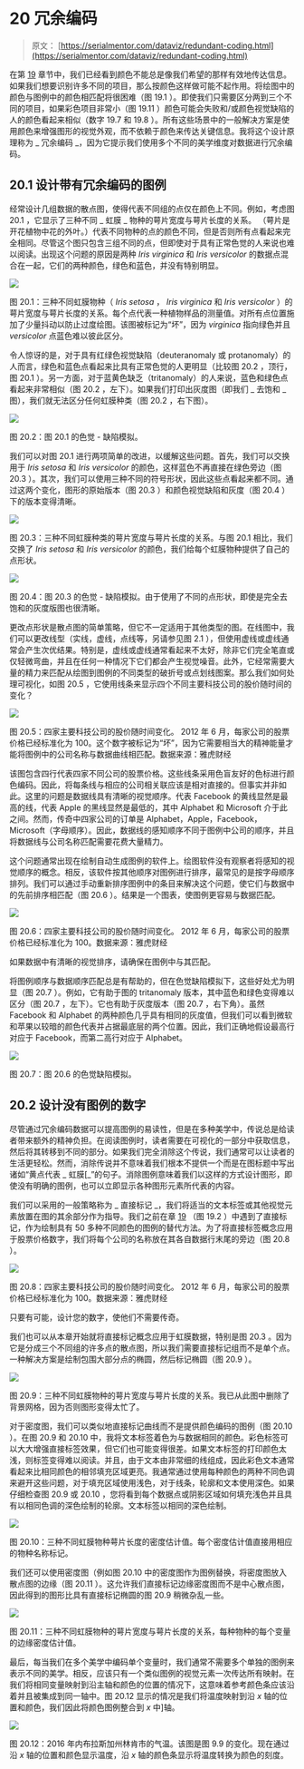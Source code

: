 # 20 冗余编码

> 原文： [https://serialmentor.com/dataviz/redundant-coding.html](https://serialmentor.com/dataviz/redundant-coding.html)

在第 [19](color-pitfalls.html#color-pitfalls) 章节中，我们已经看到颜色不能总是像我们希望的那样有效地传达信息。如果我们想要识别许多不同的项目，那么按颜色这样做可能不起作用。将绘图中的颜色与图例中的颜色相匹配将很困难（图 19.1 ）。即使我们只需要区分两到三个不同的项目，如果彩色项目非常小（图 19.11 ）颜色可能会失败和/或颜色视觉缺陷的人的颜色看起来相似（数字 19.7 和 19.8 ）。所有这些场景中的一般解决方案是使用颜色来增强图形的视觉外观，而不依赖于颜色来传达关键信息。我将这个设计原理称为 _ 冗余编码 _，因为它提示我们使用多个不同的美学维度对数据进行冗余编码。

## 20.1 设计带有冗余编码的图例

经常设计几组数据的散点图，使得代表不同组的点仅在颜色上不同。例如，考虑图 20.1 ，它显示了三种不同 _ 虹膜 _ 物种的萼片宽度与萼片长度的关系。 （萼片是开花植物中花的外叶。）代表不同物种的点的颜色不同，但是否则所有点看起来完全相同。尽管这个图只包含三组不同的点，但即使对于具有正常色觉的人来说也难以阅读。出现这个问题的原因是两种 _Iris virginica_ 和 _Iris versicolor_ 的数据点混合在一起，它们的两种颜色，绿色和蓝色，并没有特别明显。

![](img/71de51cfd932d0a8d7a54d501a2e1240.jpg)

图 20.1：三种不同虹膜物种（ _Iris setosa_ ， _Iris virginica_ 和 _Iris versicolor_ ）的萼片宽度与萼片长度的关系。每个点代表一种植物样品的测量值。对所有点位置施加了少量抖动以防止过度绘图。该图被标记为“坏”，因为 _virginica_ 指向绿色并且 _versicolor_ 点蓝色难以彼此区分。

令人惊讶的是，对于具有红绿色视觉缺陷（deuteranomaly 或 protanomaly）的人而言，绿色和蓝色点看起来比具有正常色觉的人更明显（比较图 20.2 ，顶行，图 20.1 ）。另一方面，对于蓝黄色缺乏（tritanomaly）的人来说，蓝色和绿色点看起来非常相似（图 20.2 ，左下）。如果我们打印出灰度图（即我们 _ 去饱和 _ 图），我们就无法区分任何虹膜种类（图 20.2 ，右下图）。

![](img/430fd625964cb0e46e0832fa7b5bf992.jpg)

图 20.2：图 20.1 的色觉 - 缺陷模拟。

我们可以对图 20.1 进行两项简单的改进，以缓解这些问题。首先，我们可以交换用于 _Iris setosa_ 和 _Iris versicolor_ 的颜色，这样蓝色不再直接在绿色旁边（图 20.3 ）。其次，我们可以使用三种不同的符号形状，因此这些点看起来都不同。通过这两个变化，图形的原始版本（图 20.3 ）和颜色视觉缺陷和灰度（图 20.4 ）下的版本变得清晰。

![](img/528ecc80bd2062e70d3be896630da801.jpg)

图 20.3：三种不同虹膜种类的萼片宽度与萼片长度的关系。与图 20.1 相比，我们交换了 _Iris setosa_ 和 _Iris versicolor_ 的颜色，我们给每个虹膜物种提供了自己的点形状。

![](img/fc90c9311df98c0533b1add556e078e0.jpg)

图 20.4：图 20.3 的色觉 - 缺陷模拟。由于使用了不同的点形状，即使是完全去饱和的灰度版图也很清晰。

更改点形状是散点图的简单策略，但它不一定适用于其他类型的图。在线图中，我们可以更改线型（实线，虚线，点线等，另请参见图 2.1 ），但使用虚线或虚线通常会产生次优结果。特别是，虚线或虚线通常看起来不太好，除非它们完全笔直或仅轻微弯曲，并且在任何一种情况下它们都会产生视觉噪音。此外，它经常需要大量的精力来匹配从绘图到图例的不同类型的破折号或点划线图案。那么我们如何处理可视化，如图 20.5 ，它使用线条来显示四个不同主要科技公司的股价随时间的变化？

![](img/4bb1f3fd1084c397035127fff222f3fa.jpg)

图 20.5：四家主要科技公司的股价随时间变化。 2012 年 6 月，每家公司的股票价格已经标准化为 100。这个数字被标记为“坏”，因为它需要相当大的精神能量才能将图例中的公司名称与数据曲线相匹配。数据来源：雅虎财经

该图包含四行代表四家不同公司的股票价格。这些线条采用色盲友好的色标进行颜色编码。因此，将每条线与相应的公司相关联应该是相对直接的。但事实并非如此。这里的问题是数据线具有清晰的视觉顺序。代表 Facebook 的黄线显然是最高的线，代表 Apple 的黑线显然是最低的，其中 Alphabet 和 Microsoft 介于此之间。然而，传奇中四家公司的订单是 Alphabet，Apple，Facebook，Microsoft（字母顺序）。因此，数据线的感知顺序不同于图例中公司的顺序，并且将数据线与公司名称匹配需要花费大量精力。

这个问题通常出现在绘制自动生成图例的软件上。绘图软件没有观察者将感知的视觉顺序的概念。相反，该软件按其他顺序对图例进行排序，最常见的是按字母顺序排列。我们可以通过手动重新排序图例中的条目来解决这个问题，使它们与数据中的先前排序相匹配（图 20.6 ）。结果是一个图表，使图例更容易与数据匹配。

![](img/9940959651d4ef3565baa42af035b30f.jpg)

图 20.6：四家主要科技公司的股价随时间变化。 2012 年 6 月，每家公司的股票价格已经标准化为 100。数据来源：雅虎财经

如果数据中有清晰的视觉排序，请确保在图例中与其匹配。

将图例顺序与数据顺序匹配总是有帮助的，但在色觉缺陷模拟下，这些好处尤为明显（图 20.7 ）。例如，它有助于图的 tritanomaly 版本，其中蓝色和绿色变得难以区分（图 20.7 ，左下）。它也有助于灰度版本（图 20.7 ，右下角）。虽然 Facebook 和 Alphabet 的两种颜色几乎具有相同的灰度值，但我们可以看到微软和苹果以较暗的颜色代表并占据最底层的两个位置。因此，我们正确地假设最高行对应于 Facebook，而第二高行对应于 Alphabet。

![](img/eba855504b27aa4991bab1f60077e0d1.jpg)

图 20.7：图 20.6 的色觉缺陷模拟。

## 20.2 设计没有图例的数字

尽管通过冗余编码数据可以提高图例的易读性，但是在多种美学中，传说总是给读者带来额外的精神负担。在阅读图例时，读者需要在可视化的一部分中获取信息，然后将其转移到不同的部分。如果我们完全消除这个传说，我们通常可以让读者的生活更轻松。然而，消除传说并不意味着我们根本不提供一个而是在图标题中写出诸如“黄点代表 _ 虹膜[_”的句子。消除图例意味着我们以这样的方式设计图形，即使没有明确的图例，也可以立即显示各种图形元素所代表的内容。

我们可以采用的一般策略称为 _ 直接标记 _，我们将适当的文本标签或其他视觉元素放置在图的其余部分作为指导。我们之前在章 [19](color-pitfalls.html#color-pitfalls) （图 19.2 ）中遇到了直接标记，作为绘制具有 50 多种不同颜色的图例的替代方法。为了将直接标签概念应用于股票价格数字，我们将每个公司的名称放在其各自数据行末尾的旁边（图 20.8 ）。

![](img/84e4b8c9d79f48386a788e3be7bb17be.jpg)

图 20.8：四家主要科技公司的股价随时间变化。 2012 年 6 月，每家公司的股票价格已经标准化为 100。数据来源：雅虎财经

只要有可能，设计您的数字，使他们不需要传奇。

我们也可以从本章开始就将直接标记概念应用于虹膜数据，特别是图 20.3 。因为它是分成三个不同组的许多点的散点图，所以我们需要直接标记组而不是单个点。一种解决方案是绘制包围大部分点的椭圆，然后标记椭圆（图 20.9 ）。

![](img/2aa1af320ab84d16b0bd8e25a406bdc7.jpg)

图 20.9：三种不同虹膜物种的萼片宽度与萼片长度的关系。我已从此图中删除了背景网格，因为否则图形变得太忙了。

对于密度图，我们可以类似地直接标记曲线而不是提供颜色编码的图例（图 20.10 ）。在图 20.9 和 20.10 中，我将文本标签着色为与数据相同的颜色。彩色标签可以大大增强直接标签效果，但它们也可能变得很差。如果文本标签的打印颜色太浅，则标签变得难以阅读。并且，由于文本由非常细的线组成，因此彩色文本通常看起来比相同颜色的相邻填充区域更亮。我通常通过使用每种颜色的两种不同色调来避开这些问题，对于填充区域使用浅色，对于线条，轮廓和文本使用深色。如果仔细检查图 20.9 或 20.10 ，您将看到每个数据点或阴影区域如何填充浅色并且具有以相同色调的深色绘制的轮廓。文本标签以相同的深色绘制。

![](img/a7e62626501a392d0528e3d323f81325.jpg)

图 20.10：三种不同虹膜物种萼片长度的密度估计值。每个密度估计值直接用相应的物种名称标记。

我们还可以使用密度图（例如图 20.10 中的密度图作为图例替换，将密度图放入散点图的边缘（图 20.11 ）。这允许我们直接标记边缘密度图而不是中心散点图，因此得到的图形比具有直接标记椭圆的图 20.9 稍微杂乱一些。

![](img/8210b74a9a6b473c4fe9e4c5e39c185a.jpg)

图 20.11：三种不同虹膜物种的萼片宽度与萼片长度的关系，每种物种的每个变量的边缘密度估计值。

最后，每当我们在多个美学中编码单个变量时，我们通常不需要多个单独的图例来表示不同的美学。相反，应该只有一个类似图例的视觉元素一次传达所有映射。在我们将相同变量映射到沿主轴和颜色的位置的情况下，这意味着参考颜色条应该沿着并且被集成到同一轴中。图 20.12 显示的情况是我们将温度映射到沿 *x* 轴的位置和颜色，我们因此将颜色图例整合到 *x* 中]轴。

![](img/9144d3fdda940c8c38ee794cad5b394e.jpg)

图 20.12：2016 年内布拉斯加州林肯市的气温。该图是图 9.9 的变化。现在通过沿 *x* 轴的位置和颜色显示温度，沿 *x* 轴的颜色条显示将温度转换为颜色的刻度。